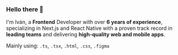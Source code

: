 ### Hello there 👋

I'm Iván, a **Frontend** Developer with over **6 years of experience**, specializing in Next.js and React Native with a proven track record in **leading teams** and delivering **high-quality web and mobile apps**.

Mainly using: `.ts`, `.tsx`, `.html`, `.css`, `.figma`
